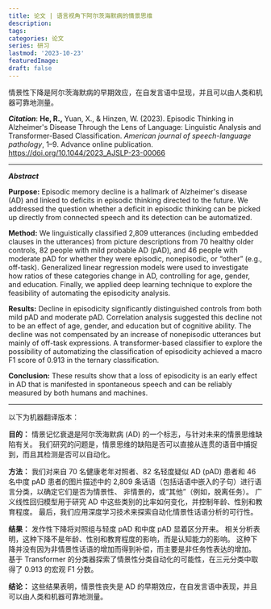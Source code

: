 ```yaml
---
title: 论文 | 语言视角下阿尔茨海默病的情景思维
description:
tags:
categories: 论文
series: 研习
lastmod: '2023-10-23'
featuredImage:
draft: false
---
```

情景性下降是阿尔茨海默病的早期效应，在自发言语中显现，并且可以由人类和机器可靠地测量。

<!--more-->

_**Citation**_: **He, R.,** Yuan, X., & Hinzen, W. (2023). Episodic Thinking in Alzheimer's Disease Through the Lens of Language: Linguistic Analysis and Transformer-Based Classification. *American journal of speech-language pathology*, 1–9. Advance online publication. https://doi.org/10.1044/2023_AJSLP-23-00066

---

_**Abstract**_

**Purpose:** Episodic memory decline is a hallmark of Alzheimer's disease (AD) and linked to deficits in episodic thinking directed to the future. We addressed the question whether a deficit in episodic thinking can be picked up directly from connected speech and its detection can be automatized. 

**Method:** We linguistically classified 2,809 utterances (including embedded clauses in the utterances) from picture descriptions from 70 healthy older controls, 82 people with mild probable AD (pAD), and 46 people with moderate pAD for whether they were episodic, nonepisodic, or “other” (e.g., off-task). Generalized linear regression models were used to investigate how ratios of these categories change in AD, controlling for age, gender, and education. Finally, we applied deep learning technique to explore the feasibility of automating the episodicity analysis. 

**Results:** Decline in episodicity significantly distinguished controls from both mild pAD and moderate pAD. Correlation analysis suggested this decline not to be an effect of age, gender, and education but of cognitive ability. The decline was not compensated by an increase of nonepisodic utterances but mainly of off-task expressions. A transformer-based classifier to explore the possibility of automatizing the classification of episodicity achieved a macro F1 score of 0.913 in the ternary classification. 

**Conclusion:** These results show that a loss of episodicity is an early effect in AD that is manifested in spontaneous speech and can be reliably measured by both humans and machines.

---

以下为机器翻译版本：

**目的：** 情景记忆衰退是阿尔茨海默病 (AD) 的一个标志，与针对未来的情景思维缺陷有关。 我们研究的问题是，情景思维的缺陷是否可以直接从连贯的语音中捕捉到，而且其检测是否可以自动化。

**方法：** 我们对来自 70 名健康老年对照者、82 名轻度疑似 AD (pAD) 患者和 46 名中度 pAD 患者的图片描述中的 2,809 条话语（包括话语中嵌入的子句）进行语言分类，以确定它们是否为情景性、 非情景的，或“其他”（例如，脱离任务）。 广义线性回归模型用于研究 AD 中这些类别的比率如何变化，并控制年龄、性别和教育程度。 最后，我们应用深度学习技术来探索自动化情景性话语分析的可行性。

**结果：** 发作性下降将对照组与轻度 pAD 和中度 pAD 显着区分开来。 相关分析表明，这种下降不是年龄、性别和教育程度的影响，而是认知能力的影响。 这种下降并没有因为非情景性话语的增加而得到补偿，而主要是非任务性表达的增加。 基于 Transformer 的分类器探索了情景性分类自动化的可能性，在三元分类中取得了 0.913 的宏观 F1 分数。

**结论：** 这些结果表明，情景性丧失是 AD 的早期效应，在自发言语中表现，并且可以由人类和机器可靠地测量。
